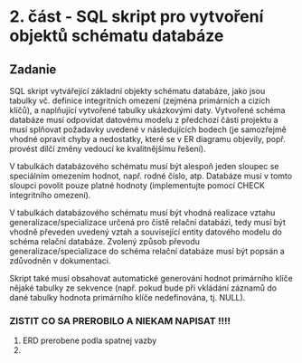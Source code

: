 # 2. část - SQL skript pro vytvoření objektů schématu databáze

## Zadanie

SQL skript vytvářející základní objekty schématu databáze, jako jsou tabulky vč. definice integritních omezení (zejména primárních a cizích klíčů), a naplňující vytvořené tabulky ukázkovými daty. Vytvořené schéma databáze musí odpovídat datovému modelu z předchozí části projektu a musí splňovat požadavky uvedené v následujících bodech (je samozřejmě vhodné opravit chyby a nedostatky, které se v ER diagramu objevily, popř. provést dílčí změny vedoucí ke kvalitnějšímu řešení).

V tabulkách databázového schématu musí být alespoň jeden sloupec se speciálním omezením hodnot, např. rodné číslo, atp. Databáze musí v tomto sloupci povolit pouze platné hodnoty (implementujte pomocí CHECK integritního omezení).

V tabulkách databázového schématu musí být vhodná realizace vztahu generalizace/specializace určená pro čistě relační databázi, tedy musí být vhodně převeden uvedený vztah a související entity datového modelu do schéma relační databáze. Zvolený způsob převodu generalizace/specializace do schéma relační databáze musí být popsán a zdůvodněn v dokumentaci.

Skript také musí obsahovat automatické generování hodnot primárního klíče nějaké tabulky ze sekvence (např. pokud bude při vkládání záznamů do dané tabulky hodnota primárního klíče nedefinována, tj. NULL).

### ZISTIT CO SA PREROBILO A NIEKAM NAPISAT !!!!

1. ERD prerobene podla spatnej vazby
2. 
